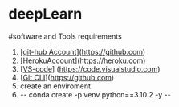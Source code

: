 # deepLearn

#software and Tools requirements

1. [[git-hub Account]()](https://github.com)
2. [[HerokuAccount](https://heroku.com)](https://heroku.com)
3. [[VS-code]()] (https://code.visualstudio.com)
4. [[Git CLI](https://github.com)](https://github.com)
5. create an enviroment
6. -- conda create -p venv python==3.10.2 -y --
